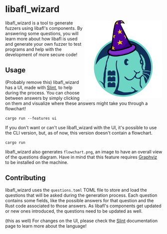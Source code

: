 # libafl_wizard

<img align="right" src="./icons/libafl_wizard.png" alt="libafl_wizard logo" width="250" heigh="250">

libafl_wizard is a tool to generate fuzzers using libafl's components. By answering some questions, you will learn more about how libafl is used and generate your own fuzzer to test programs and help with the development of more secure code!

## Usage

(Probably remove this)
libafl_wizard has a UI, made with [Slint](https://slint.dev/releases/1.1.1/docs/slint/), to help during the process. You can choose between answers by simply clicking on them and visualize where these answers might take you through a flowchart!

```
cargo run --features ui
```

If you don't want or can't use libafl_wizard with the UI, it's possible to use the CLI version, but, as of now, this version doesn't contain a flowchart.

```
cargo run
```

libafl_wizard also generates `flowchart.png`, an image to have an overall view of the questions diagram. Have in mind that this feature requires [Graphviz](https://graphviz.org/download/) to be installed on the machine.

## Contributing
libafl_wizard uses the `questions.toml` TOML file to store and load the questions that will be asked during the generation process. Each question contains some fields, like the possible answers for that question and the Rust code associated to those answers. As libafl's components get updated or new ones introduced, the questions need to be updated as well.

(this as well)
For changes on the UI, please check the [Slint](https://slint.dev/releases/1.1.1/docs/slint/) documentation page to learn more about the language!
